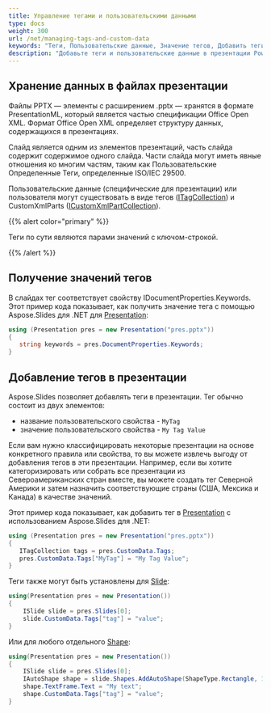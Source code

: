 ```yaml
---
title: Управление тегами и пользовательскими данными
type: docs
weight: 300
url: /net/managing-tags-and-custom-data
keywords: "Теги, Пользовательские данные, Значение тегов, Добавить теги, Презентация PowerPoint, C#, Csharp, Aspose.Slides для .NET"
description: "Добавьте теги и пользовательские данные в презентации PowerPoint на C# или .NET"
---
```


## Хранение данных в файлах презентации

Файлы PPTX — элементы с расширением .pptx — хранятся в формате PresentationML, который является частью спецификации Office Open XML. Формат Office Open XML определяет структуру данных, содержащихся в презентациях.

Слайд является одним из элементов презентаций, часть слайда содержит содержимое одного слайда. Части слайда могут иметь явные отношения ко многим частям, таким как Пользовательские Определенные Теги, определенные ISO/IEC 29500.

Пользовательские данные (специфические для презентации) или пользователя могут существовать в виде тегов ([ITagCollection](https://reference.aspose.com/slides/net/aspose.slides/itagcollection)) и CustomXmlParts ([ICustomXmlPartCollection](https://reference.aspose.com/slides/net/aspose.slides/icustomxmlpartcollection)).

{{% alert color="primary" %}} 

Теги по сути являются парами значений с ключом-строкой.

{{% /alert %}} 

## Получение значений тегов

В слайдах тег соответствует свойству IDocumentProperties.Keywords. Этот пример кода показывает, как получить значение тега с помощью Aspose.Slides для .NET для [Presentation](https://reference.aspose.com/slides/net/aspose.slides/presentation):

```c#
using (Presentation pres = new Presentation("pres.pptx"))
{
   string keywords = pres.DocumentProperties.Keywords;
}
```

## Добавление тегов в презентации

Aspose.Slides позволяет добавлять теги в презентации. Тег обычно состоит из двух элементов:

- название пользовательского свойства - `MyTag`
- значение пользовательского свойства - `My Tag Value`

Если вам нужно классифицировать некоторые презентации на основе конкретного правила или свойства, то вы можете извлечь выгоду от добавления тегов в эти презентации. Например, если вы хотите категоризировать или собрать все презентации из Североамериканских стран вместе, вы можете создать тег Северной Америки и затем назначить соответствующие страны (США, Мексика и Канада) в качестве значений.

Этот пример кода показывает, как добавить тег в [Presentation](https://reference.aspose.com/slides/net/aspose.slides/presentation) с использованием Aspose.Slides для .NET:

```c#
using (Presentation pres = new Presentation("pres.pptx"))
{
   ITagCollection tags = pres.CustomData.Tags;
   pres.CustomData.Tags["MyTag"] = "My Tag Value";
}
```

Теги также могут быть установлены для [Slide](https://reference.aspose.com/slides/net/aspose.slides/slide):

```csharp
using(Presentation pres = new Presentation())
{
    ISlide slide = pres.Slides[0];
    slide.CustomData.Tags["tag"] = "value";
}
```

Или для любого отдельного [Shape](https://reference.aspose.com/slides/net/aspose.slides/shape):

```csharp
using(Presentation pres = new Presentation())
{
    ISlide slide = pres.Slides[0];
    IAutoShape shape = slide.Shapes.AddAutoShape(ShapeType.Rectangle, 10, 10, 100, 50);
    shape.TextFrame.Text = "My text";
    shape.CustomData.Tags["tag"] = "value";
}
```